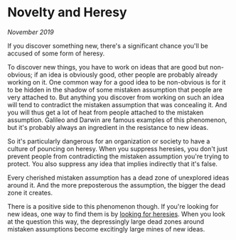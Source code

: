 # Novelty and Heresy

_November 2019_

If you discover something new, there's a significant chance you'll be accused of some form of heresy.

To discover new things, you have to work on ideas that are good but non-obvious; if an idea is obviously good, other people are probably already working on it. One common way for a good idea to be non-obvious is for it to be hidden in the shadow of some mistaken assumption that people are very attached to. But anything you discover from working on such an idea will tend to contradict the mistaken assumption that was concealing it. And you will thus get a lot of heat from people attached to the mistaken assumption. Galileo and Darwin are famous examples of this phenomenon, but it's probably always an ingredient in the resistance to new ideas.

So it's particularly dangerous for an organization or society to have a culture of pouncing on heresy. When you suppress heresies, you don't just prevent people from contradicting the mistaken assumption you're trying to protect. You also suppress any idea that implies indirectly that it's false.

Every cherished mistaken assumption has a dead zone of unexplored ideas around it. And the more preposterous the assumption, the bigger the dead zone it creates.

There is a positive side to this phenomenon though. If you're looking for new ideas, one way to find them is by [looking for heresies](http://paulgraham.com/say.html). When you look at the question this way, the depressingly large dead zones around mistaken assumptions become excitingly large mines of new ideas.